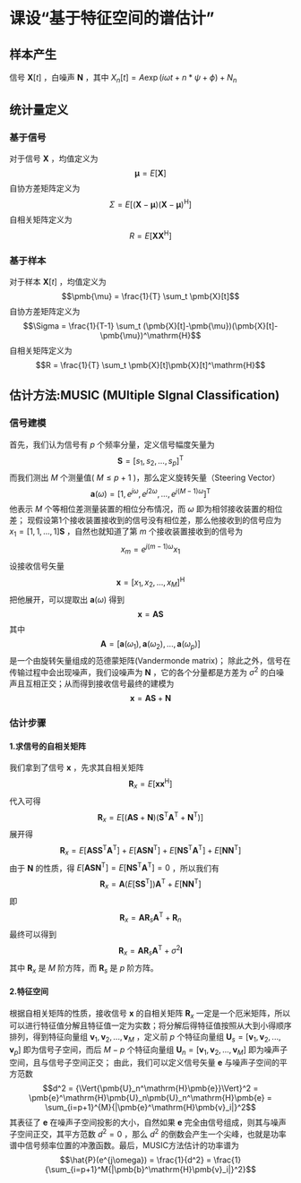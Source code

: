 # 课设“基于特征空间的谱估计”

## 样本产生
信号 $\pmb{X}[t]$ ，白噪声 $\pmb{N}$ ，其中 $X_n[t] = A\exp(i\omega t + n*\psi + \phi) + N_n$ 

## 统计量定义
### 基于信号
对于信号 $\pmb{X}$ ，均值定义为
$$\pmb{\mu} = E[\pmb{X}]$$
自协方差矩阵定义为
$$\Sigma = E[(\pmb{X}-\pmb{\mu})(\pmb{X}-\pmb{\mu})^\mathrm{H}]$$
自相关矩阵定义为
$$R = E[\pmb{X}\pmb{X}^\mathrm{H}]$$

### 基于样本
对于样本 $\pmb{X}[t]$ ，均值定义为
$$\pmb{\mu} = \frac{1}{T} \sum_t \pmb{X}[t]$$
自协方差矩阵定义为
$$\Sigma = \frac{1}{T-1} \sum_t (\pmb{X}[t]-\pmb{\mu})(\pmb{X}[t]-\pmb{\mu})^\mathrm{H}$$
自相关矩阵定义为
$$R = \frac{1}{T} \sum_t \pmb{X}[t]\pmb{X}[t]^\mathrm{H}$$

## 估计方法:MUSIC (MUltiple SIgnal Classification)
### 信号建模
首先，我们认为信号有 $p$ 个频率分量，定义信号幅度矢量为
$$\pmb{S} = [s_1,s_2,...,s_p]^\mathrm{T}$$
而我们测出 $M$ 个测量值( $M{\leqslant}p+1$ )，那么定义旋转矢量（Steering Vector）
$$\pmb{a}(\omega) = [1,e^{j\omega},e^{j2\omega},...,e^{j(M-1)\omega}]^\mathrm{T}$$
他表示 $M$ 个等相位差测量装置的相位分布情况，而 $\omega$ 即为相邻接收装置的相位差；
现假设第1个接收装置接收到的信号没有相位差，那么他接收到的信号应为 $x_1 = [1,1,...,1]\pmb{S}$ ，自然也就知道了第 $m$ 个接收装置接收到的信号为
$$x_m = e^{j(m-1)\omega}x_1$$
设接收信号矢量
$$\pmb{x}=[x_1,x_2,...,x_M]^\mathrm{H}$$
把他展开，可以提取出 $\pmb{a}(\omega)$ 得到
$$\pmb{x} = \pmb{A}\pmb{S}$$
其中
$$\pmb{A} = [\pmb{a}(\omega_1),\pmb{a}(\omega_2),...,\pmb{a}({\omega}_p)]$$
是一个由旋转矢量组成的范德蒙矩阵(Vandermonde matrix)；
除此之外，信号在传输过程中会出现噪声，我们设噪声为 $\pmb{N}$ ，它的各个分量都是方差为 $\sigma^2$ 的白噪声且互相正交；从而得到接收信号最终的建模为
$$\pmb{x} = \pmb{A}\pmb{S}+\pmb{N}$$

### 估计步骤
#### 1.求信号的自相关矩阵
我们拿到了信号 $\pmb{x}$ ，先求其自相关矩阵
$$\pmb{R}_x = E[\pmb{x}\pmb{x}^\mathrm{H}]$$
代入可得
$$\pmb{R}_x = E[(\pmb{A}\pmb{S} + \pmb{N})(\pmb{S}^\mathrm{T}\pmb{A}^\mathrm{T} + \pmb{N}^\mathrm{T})]$$
展开得
$$\pmb{R}_x = E[\pmb{A}\pmb{S}\pmb{S}^\mathrm{T}\pmb{A}^\mathrm{T}] + E[\pmb{A}\pmb{S}\pmb{N}^\mathrm{T}] + E[\pmb{N}\pmb{S}^\mathrm{T}\pmb{A}^\mathrm{T}] + E[\pmb{N}\pmb{N}^\mathrm{T}]$$
由于 $\pmb{N}$ 的性质，得 $E[\pmb{A}\pmb{S}\pmb{N}^\mathrm{T}] = E[\pmb{N}\pmb{S}^\mathrm{T}\pmb{A}^\mathrm{T}] = 0$ ，所以我们有
$$\pmb{R}_x = \pmb{A}(E[\pmb{S}\pmb{S}^\mathrm{T}])\pmb{A}^\mathrm{T} + E[\pmb{N}\pmb{N}^\mathrm{T}]$$
即
$$\pmb{R}_x = \pmb{A}\pmb{R}_s\pmb{A}^\mathrm{T} + \pmb{R}_n$$
最终可以得到
$$\pmb{R}_x = \pmb{A}\pmb{R}_s\pmb{A}^\mathrm{T} + \sigma^2\pmb{I}$$
其中 $\pmb{R}_x$ 是 $M$ 阶方阵，而 $\pmb{R}_s$ 是 $p$ 阶方阵。

#### 2.特征空间
根据自相关矩阵的性质，接收信号 $\pmb{x}$ 的自相关矩阵 $\pmb{R}_x$ 一定是一个厄米矩阵，所以可以进行特征值分解且特征值一定为实数；将分解后得特征值按照从大到小得顺序排列，得到特征向量组 ${\pmb{v}_1,\pmb{v}_2,...,\pmb{v}_M}$ ，定义前 $p$ 个特征向量组 $\pmb{U}_s = [\pmb{v}_1,\pmb{v}_2,...,\pmb{v}_p]$ 即为信号子空间，而后 $M-p$ 个特征向量组 $\pmb{U}_n = [\pmb{v}_1,\pmb{v}_2,...,\pmb{v}_M]$ 即为噪声子空间，且与信号子空间正交；
由此，我们可以定义信号矢量 $\pmb{e}$ 与噪声子空间的平方范数
$$d^2 = {\Vert{\pmb{U}_n^\mathrm{H}\pmb{e}}\Vert}^2 = \pmb{e}^\mathrm{H}\pmb{U}_n\pmb{U}_n^\mathrm{H}\pmb{e} = \sum_{i=p+1}^{M}{|\pmb{e}^\mathrm{H}\pmb{v}_i|}^2$$
其表征了 $\pmb{e}$ 在噪声子空间投影的大小，自然如果  $\pmb{e}$ 完全由信号组成，则其与噪声子空间正交，其平方范数 $d^2=0$ ，那么 $d^2$ 的倒数会产生一个尖峰，也就是功率谱中信号频率位置的冲激函数。最后，MUSIC方法估计的功率谱为
$$\hat{P}(e^{j\omega}) = \frac{1}{d^2} = \frac{1}{\sum_{i=p+1}^M{|\pmb{b}^\mathrm{H}\pmb{v}_i|}^2}$$